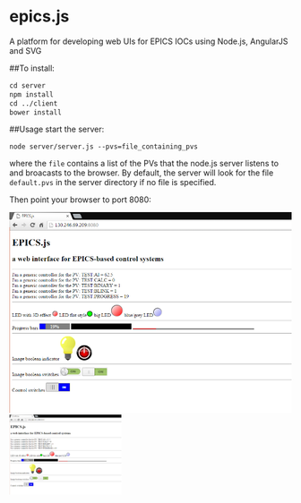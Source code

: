 # epics.js
A platform for developing web UIs for EPICS IOCs using Node.js, AngularJS and SVG

##To install:
```shell
cd server
npm install
cd ../client
bower install

```

##Usage
start the server:
```shell
node server/server.js --pvs=file_containing_pvs
```

where the ```file``` contains a list of the PVs that the node.js server listens to and broacasts to the browser. By default, the server will look for the file ```default.pvs``` in the server directory if no file is specified.

Then point your browser to port 8080:

![screenshot](screenshot.png?raw=true "screenshot")
<img src="screenshot.png" width="200">

